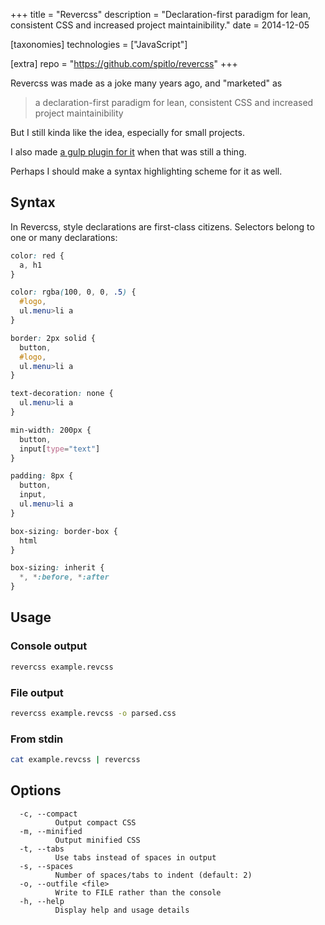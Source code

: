 +++
title = "Revercss"
description = "Declaration-first paradigm for lean, consistent CSS and increased project maintainibility."
date = 2014-12-05

[taxonomies]
technologies = ["JavaScript"]

[extra]
repo = "https://github.com/spitlo/revercss"
+++

Revercss was made as a joke many years ago, and "marketed" as

> a declaration-first paradigm for lean, consistent CSS and increased project maintainibility

But I still kinda like the idea, especially for small projects.

I also made [a gulp plugin for it](https://github.com/spitlo/gulp-revercss/) when that was still a thing.

Perhaps I should make a syntax highlighting scheme for it as well.

## Syntax

In Revercss, style declarations are first-class citizens. Selectors belong to one or many declarations:

```css
color: red {
  a, h1
}

color: rgba(100, 0, 0, .5) {
  #logo,
  ul.menu>li a
}

border: 2px solid {
  button,
  #logo,
  ul.menu>li a
}

text-decoration: none {
  ul.menu>li a
}

min-width: 200px {
  button,
  input[type="text"]
}

padding: 8px {
  button,
  input,
  ul.menu>li a
}

box-sizing: border-box {
  html
}

box-sizing: inherit {
  *, *:before, *:after
}

```

## Usage

### Console output

```bash
revercss example.revcss
```

### File output

```bash
revercss example.revcss -o parsed.css
```

### From stdin

```bash
cat example.revcss | revercss
```

## Options

```text
  -c, --compact
          Output compact CSS
  -m, --minified
          Output minified CSS
  -t, --tabs
          Use tabs instead of spaces in output
  -s, --spaces
          Number of spaces/tabs to indent (default: 2)
  -o, --outfile <file>
          Write to FILE rather than the console
  -h, --help
          Display help and usage details
```
